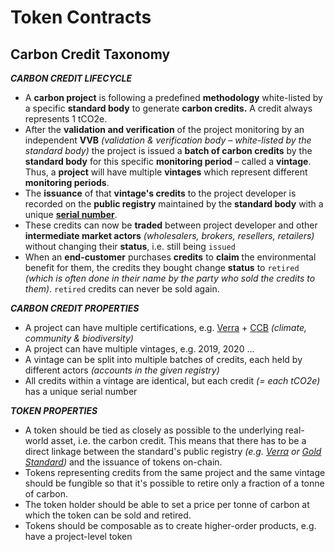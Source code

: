 # Token Contracts


## Carbon Credit Taxonomy

***CARBON CREDIT LIFECYCLE***

- A **carbon project** is following a predefined **methodology** white-listed by a specific **standard body** to generate **carbon credits.** A credit always represents 1 tCO2e.
- After the **validation and verification** of the project monitoring by an independent **VVB** *(validation & verification body – white-listed by the standard body)* the project is issued a **batch of carbon credits** by the **standard body** for this specific **monitoring period** – called a **vintage**. Thus, a **project** will have multiple **vintages** which represent different **monitoring periods**.
- The **issuance** of that **vintage's credits** to the project developer is recorded on the **public registry** maintained by the **standard body** with a unique [**serial number**](https://registry.verra.org/pdf/VCU%20Serial%20Number%20Help%20Format.pdf).
- These credits can now be **traded** between project developer and other **intermediate market actors** *(wholesalers, brokers, resellers, retailers)* without changing their **status**, i.e. still being `issued`
- When an **end-customer** purchases **credits** to **claim** the environmental benefit for them, the credits they bought change **status** to `retired` *(which is often done in their name by the party who sold the credits to them)*. `retired` credits can never be sold again.

***CARBON CREDIT PROPERTIES***

- A project can have multiple certifications, e.g. [Verra](https://verra.org/verra-standards-and-programs/) + [CCB](https://verra.org/project/ccb-program/) *(climate, community & biodiversity)*
- A project can have multiple vintages, e.g. 2019, 2020 ...
- A vintage can be split into multiple batches of credits, each held by different actors *(accounts in the given registry)*
- All credits within a vintage are identical, but each credit *(= each tCO2e)* has a unique serial number

***TOKEN PROPERTIES***

- A token should be tied as closely as possible to the underlying real-world asset, i.e. the carbon credit. This means that there has to be a direct linkage between the standard's public registry *(e.g. [Verra](https://registry.verra.org/app/search/VCS) or [Gold Standard](https://registry.goldstandard.org/))* and the issuance of tokens on-chain.
- Tokens representing credits from the same project and the same vintage should be fungible so that it's possible to retire only a fraction of a tonne of carbon.
- The token holder should be able to set a price per tonne of carbon at which the token can be sold and retired.
- Tokens should be composable as to create higher-order products, e.g. have a project-level token
